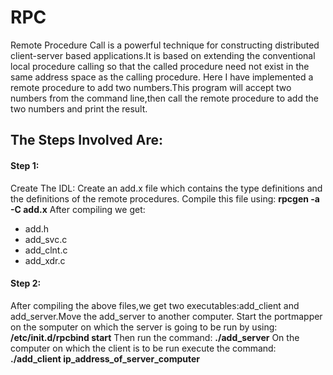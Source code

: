 # RPC

Remote Procedure Call is a powerful technique for constructing distributed client-server based applications.It is based on extending the conventional local procedure calling so that the called procedure need not exist in the same address space as the calling procedure.
Here I have implemented a remote procedure to add two numbers.This program will accept two numbers from the command line,then call the remote procedure to add the two numbers and print the result.

## The Steps Involved Are:

#### Step 1:
Create The IDL:
Create an add.x file which contains the type definitions and the definitions of the remote procedures.
Compile this file using:
**rpcgen -a -C add.x**
After compiling we get:
- add.h
- add_svc.c
- add_clnt.c
- add_xdr.c

#### Step 2:
After compiling the above files,we get two executables:add_client and add_server.Move the add_server to another computer.
Start the portmapper on the somputer on which the server is going to be run by using:
**/etc/init.d/rpcbind start**
Then run the command:
**./add_server**
On the computer on which the client is to be run execute the command:
**./add_client ip_address_of_server_computer**


